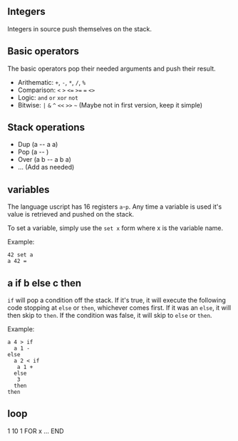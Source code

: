 ## Integers

Integers in source push themselves on the stack.

## Basic operators

The basic operators pop their needed arguments and push their result.

- Arithematic: `+`, `-`, `*`, `/`, `%`
- Comparison: `<` `>` `<=` `>=` `=` `<>`
- Logic: `and` `or` `xor` `not`
- Bitwise: `|` `&` `^` `<<` `>>` `~` (Maybe not in first version, keep it simple)

## Stack operations

- Dup (a -- a a)
- Pop (a -- )
- Over (a b -- a b a)
- ... (Add as needed)

## variables

The language uscript has 16 registers `a`-`p`.  Any time a variable is used it's
value is retrieved and pushed on the stack.

To set a variable, simply use the `set x` form where x is the variable name.

Example:

```uscript
42 set a
a 42 =
```

## a if b else c then

`if` will pop a condition off the stack.  If it's true, it will execute the
following code stopping at `else` or `then`, whichever comes first.  If it was
an `else`, it will then skip to `then`. If the condition was false, it will skip
to `else` or `then`.

Example:

```uscript
a 4 > if
  a 1 -
else
  a 2 < if
   a 1 +
  else
   3
  then
then
```

## loop

1 10 1 FOR x ... END
